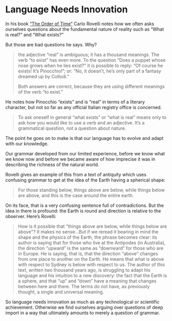 # Language Needs Innovation

In his book [“The Order of Time”](https://blog.jim-nielsen.com/2025/book-notes-order-of-time/) Carlo Rovelli notes how we often asks ourselves questions about the fundamental nature of reality such as “What is real?” and “What exists?”

But those are bad questions he says. Why?

> the adjective “real” is ambiguous; it has a thousand meanings. The verb “to exist” has even more. To the question “Does a puppet whose nose grows when he lies exist?” it is possible to reply: “Of course he exists! It’s Pinocchio!”; or: “No, it doesn’t, he’s only part of a fantasy dreamed up by Collodi.”
>
> Both answers are correct, because they are using different meanings of the verb “to exist.”

He notes how Pinocchio “exists” and is “real” in terms of a literary character, but not so far as any official Italian registry office is concerned.

> To ask oneself in general “what exists” or “what is real” means only to ask how you would like to use a verb and an adjective. It’s a grammatical question, not a question about nature.

The point he goes on to make is that our language has to evolve and adapt with our knowledge. 

Our grammar developed from our limited experience, before we know what we know now and before we became aware of how imprecise it was in describing the richness of the natural world.

Rovelli gives an example of this from a text of antiquity which uses confusing grammar to get at the idea of the Earth having a spherical shape:

> For those standing below, things above are below, while things below are above, and this is the case around the entire earth.

On its face, that is a very confusing sentence full of contradictions. But the idea in there is profound: the Earth is round and direction is relative to the observer. Here’s Rovelli:

> How is it possible that “things above are below, while things below are above"? It makes no sense…But if we reread it bearing in mind the shape and the physics of the Earth, the phrase becomes clear: its author is saying that for those who live at the Antipodes (in Australia), the direction “upward” is the same as “downward” for those who are in Europe. He is saying, that is, that the direction “above” changes from one place to another on the Earth. He means that what is above with respect to Sydney is below with respect to us. The author of this text, written two thousand years ago, is struggling to adapt his language and his intuition to a new discovery: the fact that the Earth is a sphere, and that “up” and “down” have a meaning that changes between here and there. The terms do not have, as previously thought, a single and universal meaning.

So language needs innovation as much as any technological or scientific achievement. Otherwise we find ourselves arguing over questions of deep import in a way that ultimately amounts to merely a question of grammar.